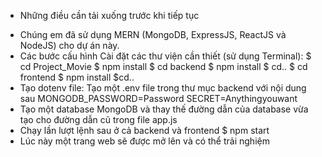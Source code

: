 * Những điều cần tải xuống trước khi tiếp tục
- Chúng em đã sử dụng MERN (MongoDB, ExpressJS, ReactJS và NodeJS) cho dự án này.
- Các bước cấu hình
Cài đặt các thư viện cần thiết (sử dụng Terminal):
$ cd Project_Movie
$ npm install
$ cd backend
$ npm install
$ cd..
$ cd frontend
$ npm install
$cd..
- Tạo dotenv file:
Tạo một .env file trong thư mục backend với nội dung sau
MONGODB_PASSWORD=Password
SECRET=Anythingyouwant
- Tạo một database MongoDB và thay thế đường dẫn của database vừa tạo cho đường dẫn cũ trong file app.js
- Chạy lần lượt lệnh sau ở cả backend và frontend
$ npm start
- Lúc này một trang web sẽ được mở lên và có thể trải nghiệm
